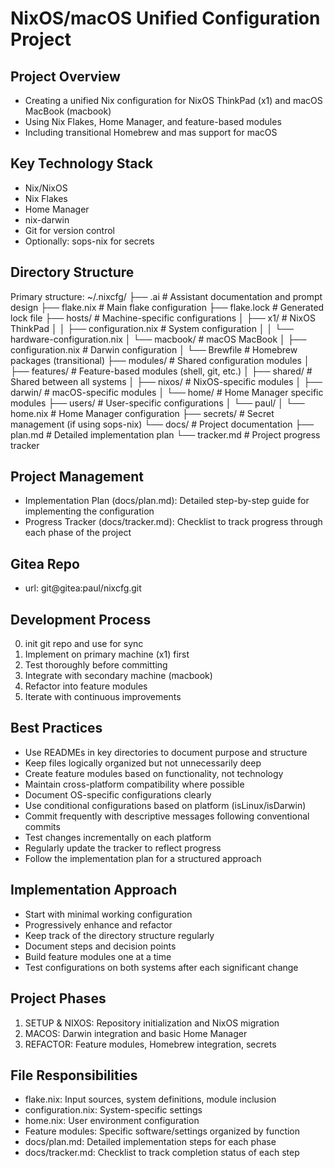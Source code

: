# NixOS/macOS Unified Configuration Project

## Project Overview
- Creating a unified Nix configuration for NixOS ThinkPad (x1) and macOS MacBook (macbook)
- Using Nix Flakes, Home Manager, and feature-based modules
- Including transitional Homebrew and mas support for macOS

## Key Technology Stack
- Nix/NixOS
- Nix Flakes
- Home Manager
- nix-darwin
- Git for version control
- Optionally: sops-nix for secrets

## Directory Structure
Primary structure:
~/.nixcfg/
├── .ai                         # Assistant documentation and prompt design
├── flake.nix                   # Main flake configuration
├── flake.lock                  # Generated lock file
├── hosts/                      # Machine-specific configurations
│   ├── x1/                     # NixOS ThinkPad
│   │   ├── configuration.nix   # System configuration
│   │   └── hardware-configuration.nix
│   └── macbook/                # macOS MacBook
│       ├── configuration.nix   # Darwin configuration
│       └── Brewfile            # Homebrew packages (transitional)
├── modules/                    # Shared configuration modules
│   ├── features/               # Feature-based modules (shell, git, etc.)
│   ├── shared/                 # Shared between all systems
│   ├── nixos/                  # NixOS-specific modules
│   ├── darwin/                 # macOS-specific modules
│   └── home/                   # Home Manager specific modules
├── users/                      # User-specific configurations
│   └── paul/
│       └── home.nix            # Home Manager configuration
├── secrets/                    # Secret management (if using sops-nix)
└── docs/                       # Project documentation
    ├── plan.md                 # Detailed implementation plan
    └── tracker.md              # Project progress tracker

## Project Management
- Implementation Plan (docs/plan.md): Detailed step-by-step guide for implementing the configuration
- Progress Tracker (docs/tracker.md): Checklist to track progress through each phase of the project

## Gitea Repo 
- url: git@gitea:paul/nixcfg.git

## Development Process
0. init git repo and use for sync
1. Implement on primary machine (x1) first
2. Test thoroughly before committing
3. Integrate with secondary machine (macbook)
4. Refactor into feature modules
5. Iterate with continuous improvements

## Best Practices
- Use READMEs in key directories to document purpose and structure
- Keep files logically organized but not unnecessarily deep
- Create feature modules based on functionality, not technology
- Maintain cross-platform compatibility where possible
- Document OS-specific configurations clearly
- Use conditional configurations based on platform (isLinux/isDarwin)
- Commit frequently with descriptive messages following conventional commits
- Test changes incrementally on each platform
- Regularly update the tracker to reflect progress
- Follow the implementation plan for a structured approach

## Implementation Approach
- Start with minimal working configuration
- Progressively enhance and refactor
- Keep track of the directory structure regularly
- Document steps and decision points
- Build feature modules one at a time
- Test configurations on both systems after each significant change

## Project Phases
1. SETUP & NIXOS: Repository initialization and NixOS migration
2. MACOS: Darwin integration and basic Home Manager
3. REFACTOR: Feature modules, Homebrew integration, secrets

## File Responsibilities
- flake.nix: Input sources, system definitions, module inclusion
- configuration.nix: System-specific settings
- home.nix: User environment configuration
- Feature modules: Specific software/settings organized by function
- docs/plan.md: Detailed implementation steps for each phase
- docs/tracker.md: Checklist to track completion status of each step